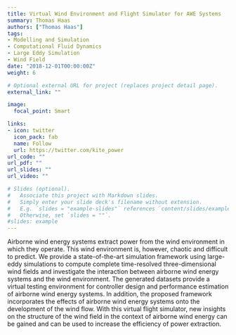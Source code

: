 ```yaml
---
title: Virtual Wind Environment and Flight Simulator for AWE Systems
summary: Thomas Haas
authors: ["Thomas Haas"]
tags:
- Modelling and Simulation
- Computational Fluid Dynamics
- Large Eddy Simulation
- Wind Field
date: "2018-12-01T00:00:00Z"
weight: 6

# Optional external URL for project (replaces project detail page).
external_link: ""

image:
  focal_point: Smart

links:
- icon: twitter
  icon_pack: fab
  name: Follow
  url: https://twitter.com/kite_power
url_code: ""
url_pdf: ""
url_slides: ""
url_video: ""

# Slides (optional).
#   Associate this project with Markdown slides.
#   Simply enter your slide deck's filename without extension.
#   E.g. `slides = "example-slides"` references `content/slides/example-slides.md`.
#   Otherwise, set `slides = ""`.
#slides: example
---
```


Airborne wind energy systems extract power from the wind environment in which they operate.
This wind environment is, however, chaotic and difficult to predict. We provide a state-of-the-art
simulation framework using large-eddy simulations to compute complete time-resolved three-dimensional
wind fields and investigate the interaction between airborne wind energy systems and
the wind environment. The generated datasets provide a virtual testing environment for controller
design and performance estimation of airborne wind energy systems. In addition, the proposed
framework incorporates the effects of airborne wind energy systems onto the development of the
wind flow. With this virtual flight simulator, new insights on the structure of the wind field in the
context of airborne wind energy can be gained and can be used to increase the efficiency of power
extraction.
